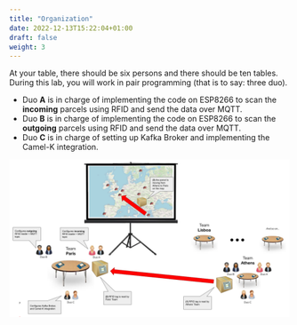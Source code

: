 ```yaml
---
title: "Organization"
date: 2022-12-13T15:22:04+01:00
draft: false
weight: 3
---
```


At your table, there should be six persons and there should be ten tables.
During this lab, you will work in pair programming (that is to say: three duo).

* Duo **A** is in charge of implementing the code on ESP8266 to scan the **incoming** parcels using RFID and send the data over MQTT.
* Duo **B** is in charge of implementing the code on ESP8266 to scan the **outgoing** parcels using RFID and send the data over MQTT.
* Duo **C** is in charge of setting up Kafka Broker and implementing the Camel-K integration.

![lab organization](/images/lab-organization.png)
